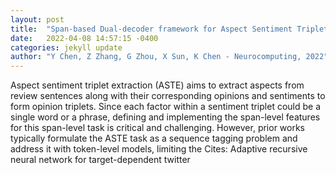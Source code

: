 ```yaml
---
layout: post
title:  "Span-based Dual-decoder framework for Aspect Sentiment Triplet Extraction"
date:   2022-04-08 14:57:15 -0400
categories: jekyll update
author: "Y Chen, Z Zhang, G Zhou, X Sun, K Chen - Neurocomputing, 2022"
---
```

Aspect sentiment triplet extraction (ASTE) aims to extract aspects from review sentences along with their corresponding opinions and sentiments to form opinion triplets. Since each factor within a sentiment triplet could be a single word or a phrase, defining and implementing the span-level features for this span-level task is critical and challenging. However, prior works typically formulate the ASTE task as a sequence tagging problem and address it with token-level models, limiting the Cites: Adaptive recursive neural network for target-dependent twitter